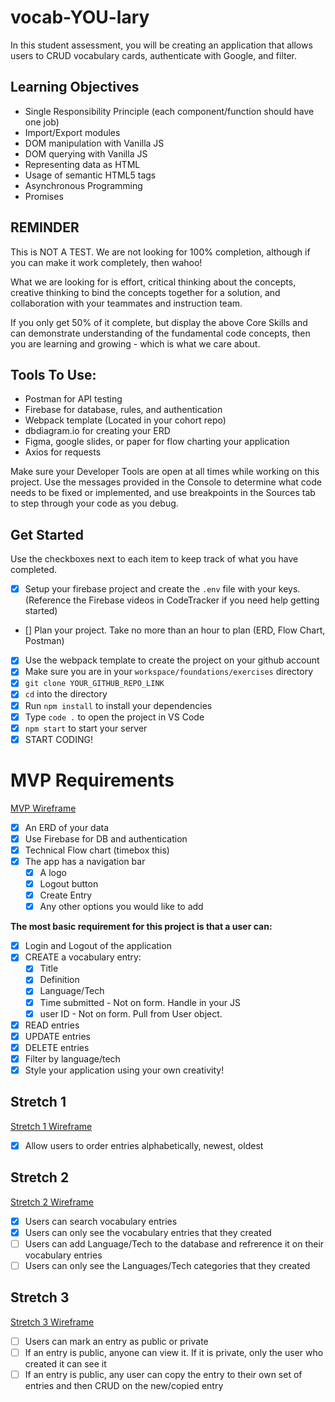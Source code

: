 # vocab-YOU-lary

In this student assessment, you will be creating an application that allows users to CRUD vocabulary cards, authenticate with Google, and filter.

## Learning Objectives
- Single Responsibility Principle (each component/function should have one job)
- Import/Export modules
- DOM manipulation with Vanilla JS
- DOM querying with Vanilla JS
- Representing data as HTML
- Usage of semantic HTML5 tags
- Asynchronous Programming
- Promises 

## REMINDER
This is NOT A TEST. We are not looking for 100% completion, although if you can make it work completely, then wahoo!

What we are looking for is effort, critical thinking about the concepts, creative thinking to bind the concepts together for a solution, and collaboration with your teammates and instruction team.

If you only get 50% of it complete, but display the above Core Skills and can demonstrate understanding of the fundamental code concepts, then you are learning and growing - which is what we care about.

## Tools To Use:
- Postman for API testing
- Firebase for database, rules, and authentication
- Webpack template (Located in your cohort repo)
- dbdiagram.io for creating your ERD
- Figma, google slides, or paper for flow charting your application
- Axios for requests

Make sure your Developer Tools are open at all times while working on this project. Use the messages provided in the Console to determine what code needs to be fixed or implemented, and use breakpoints in the Sources tab to step through your code as you debug.

## Get Started
Use the checkboxes next to each item to keep track of what you have completed.
- [x] Setup your firebase project and create the `.env` file with your keys. (Reference the Firebase videos in CodeTracker if you need help getting started)
- [] Plan your project. Take no more than an hour to plan (ERD, Flow Chart, Postman)
- [x] Use the webpack template to create the project on your github account
- [x] Make sure you are in your `workspace/foundations/exercises` directory
- [x] `git clone YOUR_GITHUB_REPO_LINK`
- [x] `cd` into the directory
- [x] Run `npm install` to install your dependencies
- [x] Type `code .` to open the project in VS Code
- [x] `npm start` to start your server
- [x] START CODING!

# MVP Requirements
[MVP Wireframe](https://www.figma.com/file/IW4jF3GnzCFLYbEXlgFNIZ/MVP)
- [x] An ERD of your data
- [x] Use Firebase for DB and authentication
- [x] Technical Flow chart (timebox this)
- [x] The app has a navigation bar
  - [x] A logo
  - [x] Logout button
  - [x] Create Entry
  - [x] Any other options you would like to add

**The most basic requirement for this project is that a user can:**
- [x] Login and Logout of the application
- [x] CREATE a vocabulary entry:
  - [x] Title
  - [x] Definition
  - [x] Language/Tech
  - [x] Time submitted - Not on form. Handle in your JS
  - [x] user ID - Not on form. Pull from User object.
- [x] READ entries
- [x] UPDATE entries
- [x] DELETE entries
- [x] Filter by language/tech
- [x] Style your application using your own creativity!

## Stretch 1
[Stretch 1 Wireframe](https://www.figma.com/file/UC3Gi8HFRkZY8OIMOAUgL4/Stretch-1)
- [x] Allow users to order entries alphabetically, newest, oldest

## Stretch 2
[Stretch 2 Wireframe](https://www.figma.com/file/UC3Gi8HFRkZY8OIMOAUgL4/Stretch-2)
- [x] Users can search vocabulary entries
- [x] Users can only see the vocabulary entries that they created
- [ ] Users can add Language/Tech to the database and refrerence it on their vocabulary entries
- [ ] Users can only see the Languages/Tech categories that they created

## Stretch 3
[Stretch 3 Wireframe](https://www.figma.com/file/KgbkfaoRd5F8Q4qZ3G2Bg2/Stretch-3)
- [ ] Users can mark an entry as public or private
- [ ] If an entry is public, anyone can view it. If it is private, only the user who created it can see it
- [ ] If an entry is public, any user can copy the entry to their own set of entries and then CRUD on the new/copied entry
